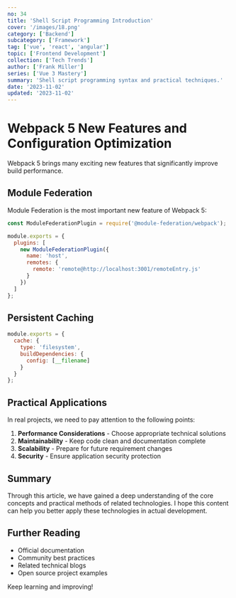 ```yaml
---
no: 34
title: 'Shell Script Programming Introduction'
cover: '/images/18.png'
category: ['Backend']
subcategory: ['Framework']
tag: ['vue', 'react', 'angular']
topic: ['Frontend Development']
collection: ['Tech Trends']
author: ['Frank Miller']
series: ['Vue 3 Mastery']
summary: 'Shell script programming syntax and practical techniques.'
date: '2023-11-02'
updated: '2023-11-02'
---
```


# Webpack 5 New Features and Configuration Optimization

Webpack 5 brings many exciting new features that significantly improve build performance.

## Module Federation

Module Federation is the most important new feature of Webpack 5:

```javascript
const ModuleFederationPlugin = require('@module-federation/webpack');

module.exports = {
  plugins: [
    new ModuleFederationPlugin({
      name: 'host',
      remotes: {
        remote: 'remote@http://localhost:3001/remoteEntry.js'
      }
    })
  ]
};
```

## Persistent Caching

```javascript
module.exports = {
  cache: {
    type: 'filesystem',
    buildDependencies: {
      config: [__filename]
    }
  }
};
```

## Practical Applications

In real projects, we need to pay attention to the following points:

1. **Performance Considerations** - Choose appropriate technical solutions
2. **Maintainability** - Keep code clean and documentation complete
3. **Scalability** - Prepare for future requirement changes
4. **Security** - Ensure application security protection

## Summary

Through this article, we have gained a deep understanding of the core concepts and practical methods of related technologies. I hope this content can help you better apply these technologies in actual development.

## Further Reading

- Official documentation
- Community best practices
- Related technical blogs
- Open source project examples

Keep learning and improving!